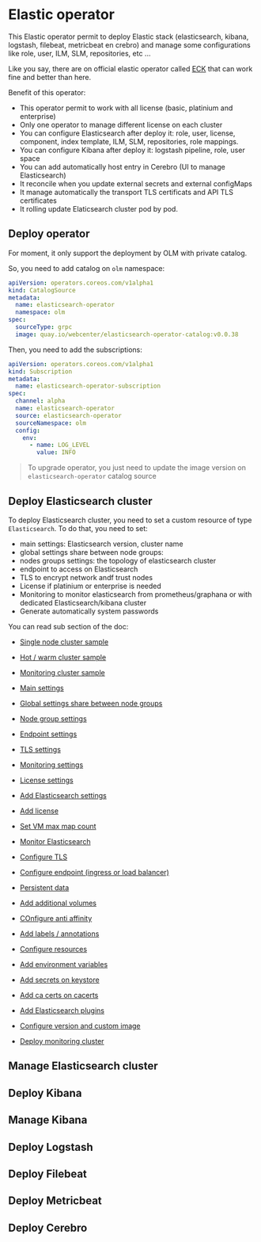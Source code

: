 # Elastic operator

This Elastic operator permit to deploy Elastic stack (elasticsearch, kibana, logstash, filebeat, metricbeat en crebro) and manage some configurations like role, user, ILM, SLM, repositories, etc ...


Like you say, there are on official elastic operator called [ECK](https://github.com/elastic/cloud-on-k8s) that can work fine and better than here.

Benefit of this operator:
- This operator permit to work with all license (basic, platinium and enterprise)
- Only one operator to manage different license on each cluster
- You can configure Elasticsearch after deploy it: role, user, license, component, index template, ILM, SLM, repositories, role mappings.
- You can configure Kibana after deploy it: logstash pipeline, role, user space
- You can add automatically host entry in Cerebro (UI to manage Elasticsearch)
- It reconcile when you update external secrets and external configMaps
- It manage automatically the transport TLS certificats and API TLS certificates
- It rolling update Elaticsearch cluster pod by pod.


## Deploy operator

For moment, it only support the deployment by OLM with private catalog.


So, you need to add catalog on `olm` namespace:
```yaml
apiVersion: operators.coreos.com/v1alpha1
kind: CatalogSource
metadata:
  name: elasticsearch-operator
  namespace: olm
spec:
  sourceType: grpc
  image: quay.io/webcenter/elasticsearch-operator-catalog:v0.0.38
```

Then, you need to add the subscriptions:
```yaml
apiVersion: operators.coreos.com/v1alpha1
kind: Subscription
metadata:
  name: elasticsearch-operator-subscription
spec:
  channel: alpha
  name: elasticsearch-operator
  source: elasticsearch-operator
  sourceNamespace: olm
  config:
    env:
      - name: LOG_LEVEL
        value: INFO
```

> To upgrade operator, you just need to update the image version on `elasticsearch-operator` catalog source

## Deploy Elasticsearch cluster

To deploy Elasticsearch cluster, you need to set a custom resource of type `Elasticsearch`.
To do that, you need to set:
  - main settings: Elasticsearch version, cluster name
  - global settings share between node groups: 
  - nodes groups settings: the topology of elasticsearch cluster
  - endpoint to access on Elasticsearch
  - TLS to encrypt network andf trust nodes
  - License if platinium or enterprise is needed
  - Monitoring to monitor elasticsearch from prometheus/graphana or with dedicated Elasticsearch/kibana cluster
  - Generate automatically system passwords

You can read sub section of the doc:
  - [Single node cluster sample](documentations/elasticsearch/single-node-sample.md)
  - [Hot / warm cluster sample](documentations/elasticsearch/hot-warm-sample.md)
  - [Monitoring cluster sample](documentations/elasticsearch/monitoring-sample.md)
  - [Main settings](documentations/elasticsearch/main-settings.md)
  - [Global settings share between node groups](documentations/elasticsearch/global-settings.md)
  - [Node group settings](documentations/elasticsearch/node-group-settings.md)
  - [Endpoint settings](documentations/elasticsearch/endpoint-settings.md)
  - [TLS settings](documentations/elasticsearch/tls-settings.md)
  - [Monitoring settings](documentations/elasticsearch/monitoring-settings.md)
  - [License settings](documentations/elasticsearch/license-settings.md)

  - [Add Elasticsearch settings](documentations/elasticsearch/add-elasticsearch-settings.md)
  - [Add license](documentations/elasticsearch/add-license.md)
  - [Set VM max map count](documentations/elasticsearch/add-vm_max_map_count.md)
  - [Monitor Elasticsearch](documentations/elasticsearch/monitor-elasticsearch.md)
  - [Configure TLS](documentations/elasticsearch/configure-tls.md)
  - [Configure endpoint (ingress or load balancer)](documentations/elasticsearch/configure-endpoint.md)
  - [Persistent data](documentations/elasticsearch/persistent-data.md)
  - [Add additional volumes](documentations/elasticsearch/add-additional-volumes.md)
  - [COnfigure anti affinity](documentations/elasticsearch/configure-anti-affinity.md)
  - [Add labels / annotations](documentations/elasticsearch/add-labels-annotations.md)
  - [Configure resources](documentations/elasticsearch/configure-resssources.md)
  - [Add environment variables](documentations/elasticsearch/add-environment-variable.md)
  - [Add secrets on keystore](documentations/elasticsearch/add-secrets-keystore.md)
  - [Add ca certs on cacerts](documentations/elasticsearch/add-custom-ca.md)
  - [Add Elasticsearch plugins](documentations/elasticsearch/add-plugins.md)
  
  - [Configure version and custom image](documentations/elasticsearch/configure-image.md)
  - [Deploy monitoring cluster](documentations/elasticsearch/deploy-monitoring-cluster.md)


## Manage Elasticsearch cluster

## Deploy Kibana

## Manage Kibana

## Deploy Logstash

## Deploy Filebeat

## Deploy Metricbeat

## Deploy Cerebro


